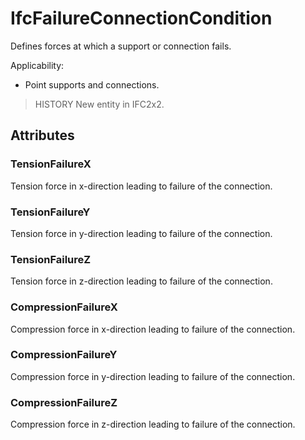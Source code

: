 # IfcFailureConnectionCondition

Defines forces at which a support or connection fails.
<!-- end of short definition -->

Applicability:

* Point supports and connections.

> HISTORY New entity in IFC2x2.

## Attributes

### TensionFailureX
Tension force in x-direction leading to failure of the connection.

### TensionFailureY
Tension force in y-direction leading to failure of the connection.

### TensionFailureZ
Tension force in z-direction leading to failure of the connection.

### CompressionFailureX
Compression force in x-direction leading to failure of the connection.

### CompressionFailureY
Compression force in y-direction leading to failure of the connection.

### CompressionFailureZ
Compression force in z-direction leading to failure of the connection.
